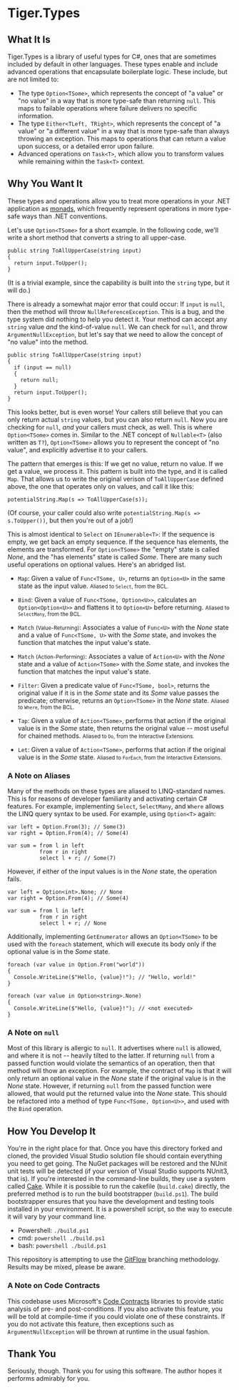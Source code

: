 # Tiger.Types

## What It Is

Tiger.Types is a library of useful types for C#, ones that are sometimes included by default in other languages.  These types enable and include advanced operations that encapsulate boilerplate logic.  These include, but are not limited to:

- The type `Option<TSome>`, which represents the concept of "a value" or "no value" in a way that is more type-safe than returning `null`.  This maps to failable operations where failure delivers no specific information.
- The type `Either<TLeft, TRight>`, which represents the concept of "a value" or "a different value" in a way that is more type-safe than always throwing an exception.  This maps to operations that can return a value upon success, or a detailed error upon failure.
- Advanced operations on `Task<T>`, which allow you to transform values while remaining within the `Task<T>` context.

## Why You Want It

These types and operations allow you to treat more operations in your .NET application as [monads](https://en.wikipedia.org/wiki/Monad_\(functional_programming\)#Motivating_examples), which frequently represent operations in more type-safe ways than .NET conventions.

Let's use `Option<TSome>` for a short example.  In the following code, we'll write a short method that converts a string to all upper-case.

```
public string ToAllUpperCase(string input)
{
  return input.ToUpper();
}
```

(It is a trivial example, since the capability is built into the `string` type, but it will do.)

There is already a somewhat major error that could occur: If `input` is `null`, then the method will throw `NullReferenceException`.  This is a bug, and the type system did nothing to help you detect it.  Your method can accept any `string` value *and* the kind-of-value `null`.  We can check for `null`, and throw `ArgumentNullException`, but let's say that we need to allow the concept of "no value" into the method.

```
public string ToAllUpperCase(string input)
{
  if (input == null)
  {
    return null;
  }
  return input.ToUpper();
}
```

This looks better, but is even worse!  Your callers still believe that you can only return actual `string` values, but you can also return `null`.  Now you are checking for `null`, *and* your callers must check, as well.  This is where `Option<TSome>` comes in.  Similar to the .NET concept of `Nullable<T>` (also written as `T?`), `Option<TSome>` allows you to represent the concept of "no value", and explicitly advertise it to your callers.

The pattern that emerges is this: If we get no value, return no value.  If we get a value, we process it.  This pattern is built into the type, and it is called `Map`.  That allows us to write the original verison of `ToAllUpperCase` defined above, the one that operates only on values, and call it like this:

```
potentialString.Map(s => ToAllUpperCase(s));
```

(Of course, your caller could also write `potentialString.Map(s => s.ToUpper())`, but then you're out of a job!)

This is almost identical to `Select` on `IEnumerable<T>`:  If the sequence is empty, we get back an empty sequence.  If the sequence has elements, the elements are transformed.  For `Option<TSome>` the "empty" state is called <i>None</i>, and the "has elements" state is called <i>Some</i>.  There are many such useful operations on optional values.  Here's an abridged list.

- `Map`: Given a value of `Func<TSome, U>`, returns an `Option<U>` in the same state as the input value. <small>Aliased to `Select`, from the BCL.</small>

- `Bind`: Given a value of `Func<TSome, Option<U>>`, calculates an `Option<Option<U>>` and flattens it to `Option<U>` before returning. <small>Aliased to `SelectMany`, from the BCL.</small>

- `Match` <small>(Value-Returning)</small>: Associates a value of `Func<U>` with the <i>None</i> state and a value of `Func<TSome, U>` with the <i>Some</i> state, and invokes the function that matches the input value's state.

- `Match` <small>(Action-Performing)</small>: Associates a value of `Action<U>` with the <i>None</i> state and a value of `Action<TSome>` with the <i>Some</i> state, and invokes the function that matches the input value's state.

- `Filter`: Given a predicate value of `Func<TSome, bool>`, returns the original value if it is in the <i>Some</i> state and its <i>Some</i> value passes the predicate; otherwise, returns an `Option<TSome>` in the <i>None</i> state. <small>Aliased to `Where`, from the BCL.</small>

- `Tap`: Given a value of `Action<TSome>`, performs that action if the original value is in the <i>Some</i> state, then returns the original value -- most useful for chained methods. <small>Aliased to `Do`, from the Interactive Extensions.</small>

- `Let`: Given a value of `Action<TSome>`, performs that action if the original value is in the <i>Some</i> state. <small>Aliased to `ForEach`, from the Interactive Extensions.</small>

### A Note on Aliases

Many of the methods on these types are aliased to LINQ-standard names.  This is for reasons of developer familiarity and activating certain C# features.  For example, implementing `Select`, `SelectMany`, and `Where` allows the LINQ query syntax to be used.  For example, using `Option<T>` again:

```
var left = Option.From(3); // Some(3)
var right = Option.From(4); // Some(4)

var sum = from l in left
          from r in right
          select l + r; // Some(7)
```

However, if either of the input values is in the <i>None</i> state, the operation fails.

```
var left = Option<int>.None; // None
var right = Option.From(4); // Some(4)

var sum = from l in left
          from r in right
          select l + r; // None
```

Additionally, implementing `GetEnumerator` allows an `Option<TSome>` to be used with the `foreach` statement, which will execute its body only if the optional value is in the <i>Some</i> state.

```
foreach (var value in Option.From("world"))
{
  Console.WriteLine($"Hello, {value}!"); // "Hello, world!"
}

foreach (var value in Option<string>.None)
{
  Console.WriteLine($"Hello, {value}!"); // <not executed>
}
```

### A Note on `null`

Most of this library is allergic to `null`.  It advertises where `null` is allowed, and where it is not -- heavily tilted to the latter.  If returning `null` from a passed function would violate the semantics of an operation, then that method will thow an exception.  For example, the contract of `Map` is that it will only return an optional value in the <i>None</i> state if the original value is in the <i>None</i> state.  However, if returning `null` from the passed function were allowed, that would put the returned value into the <i>None</i> state.  This should be refactored into a method of type `Func<TSome, Option<U>>`, and used with the `Bind` operation.

## How You Develop It

You're in the right place for that.  Once you have this directory forked and cloned, the provided Visual Studio solution file should contain everything you need to get going.  The NuGet packages will be restored and the NUnit unit tests will be detected (if your version of Visual Studio supports NUnit3, that is).  If you're interested in the command-line builds, they use a system called [Cake](http://cakebuild.net).  While it is possible to run the cakefile (`build.cake`) directly, the preferred method is to run the build bootstrapper (`build.ps1`).  The build bootstrapper ensures that you have the development and testing tools installed in your environment.  It is a powershell script, so the way to execute it will vary by your command line.

- Powershell: `./build.ps1`
- cmd: `powershell ./build.ps1`
- bash: `powershell ./build.ps1`

This repository is attempting to use the [GitFlow](http://jeffkreeftmeijer.com/2010/why-arent-you-using-git-flow/) branching methodology.  Results may be mixed, please be aware.

### A Note on Code Contracts

This codebase uses Microsoft's [Code Contracts](https://github.com/Microsoft/CodeContracts) libraries to provide static analysis of pre- and post-conditions.  If you also activate this feature, you will be told at compile-time if you could violate one of these constraints.  If you do not activate this feature, then exceptions such as `ArgumentNullException` will be thrown at runtime in the usual fashion.

## Thank You

Seriously, though.  Thank you for using this software.  The author hopes it performs admirably for you.